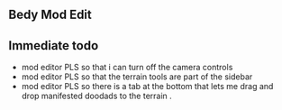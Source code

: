 

## Bedy Mod Edit 



## Immediate todo 

- mod editor PLS so that i can turn off the camera controls 
- mod editor PLS so that the terrain tools are part of the sidebar 
- mod editor PLS so there is a tab at the bottom that lets me drag and drop manifested doodads to the terrain . 